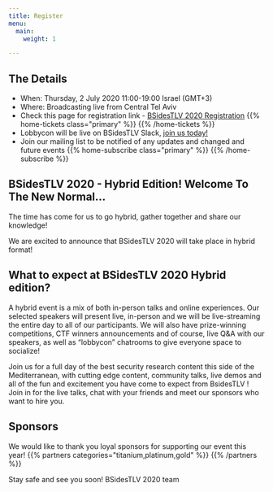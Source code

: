 ```yaml
---
title: Register
menu:
  main:
    weight: 1

---
```


## The Details
- When: Thursday, 2 July 2020 11:00-19:00 Israel (GMT+3)
- Where: Broadcasting live from Central Tel Aviv 
- Check this page for registration link - [BSidesTLV 2020 Registration](https://tickets.bsidestlv.com/bsidestlv/2020/)
{{% home-tickets  class="primary" %}}
{{% /home-tickets %}}
- Lobbycon will be live on BSidesTLV Slack, [join us today!](https://join.slack.com/t/bsidestlv/shared_invite/zt-ezz7de5w-zKO_PyubEBs2_UDIssDw8A)
- Join our mailing list to be notified of any updates and changed and future events 
{{% home-subscribe  class="primary" %}}
{{% /home-subscribe %}}

## BSidesTLV 2020 - Hybrid Edition! Welcome To The New Normal...

The time has come for us to go hybrid, gather together and share our knowledge!

We are excited to announce that BSidesTLV 2020 will take place in hybrid format! 

## What to expect at BSidesTLV 2020 Hybrid edition?

A hybrid event is a mix of both in-person talks and online experiences. Our selected speakers will present live, in-person and we will be live-streaming the entire day to all of our participants. We will also have prize-winning competitions, CTF winners announcements and of course, live Q&A with our speakers, as well as “lobbycon” chatrooms to give everyone space to socialize!

Join us for a full day of the best security research content this side of the Mediterranean, with cutting edge content, community talks, live demos and all of the fun and excitement you have come to expect from BsidesTLV ! Join in for the live talks, chat with your friends and meet our sponsors who want to hire you.


## Sponsors
We would like to thank you loyal sponsors for supporting our event this year!
{{% partners categories="titanium,platinum,gold" %}}
{{% /partners %}}



Stay safe and see you soon! BSidesTLV 2020 team
